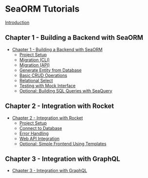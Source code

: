 # SeaORM Tutorials

[Introduction](ch00-00-introduction.md)

## Chapter 1 - Building a Backend with SeaORM

- [Chapter 1 - Building a Backend with SeaORM](ch01-00-build-backend-getting-started.md)
    - [Project Setup](ch01-01-project-setup.md)
    - [Migration (CLI)](ch01-02-migration-cli.md)
    - [Migration (API)](ch01-03-migration-api.md)
    - [Generate Entity from Database](ch01-04-entity-generation.md)
    - [Basic CRUD Operations](ch01-05-basic-crud-operations.md)
    - [Relational Select](ch01-06-relational-select.md)
    - [Testing with Mock Interface](ch01-07-mock-testing.md)
    - [Optional: Building SQL Queries with SeaQuery](ch01-08-sql-with-sea-query.md)

## Chapter 2 - Integration with Rocket

- [Chapter 2 - Integration with Rocket](ch02-00-integration-with-rocket.md)
    - [Project Setup](ch02-01-project-setup.md)
    - [Connect to Database](ch02-02-connect-to-database.md)
    - [Error Handling](ch02-03-error-handling.md)
    - [Web API Integration]()
    - [Optional: Simple Frontend Using Templates]()

## Chapter 3 - Integration with GraphQL

- [Chapter 3 - Integration with GraphQL]()
